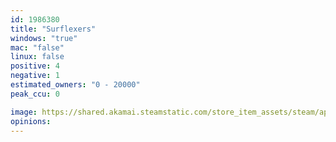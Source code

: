 ```yaml
---
id: 1986380
title: "Surflexers"
windows: "true"
mac: "false"
linux: false
positive: 4
negative: 1
estimated_owners: "0 - 20000"
peak_ccu: 0

image: https://shared.akamai.steamstatic.com/store_item_assets/steam/apps/1986380/header.jpg?t=1694251040
opinions:
---
```

